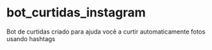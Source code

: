 # bot_curtidas_instagram
Bot de curtidas criado para ajuda você a curtir automaticamente fotos usando hashtags
